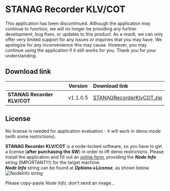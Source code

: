 # STANAG Recorder KLV/COT

This application has been discontinued. Although the application may continue to function, we will no longer be providing any further development, bug fixes, or updates to this product. As a result, we can only offer very limited support for any issues or inquiries that you may have. We apologize for any inconvenience this may cause. However, you may continue using the application if it still works for you. Thank you for your understanding.

## Download link

|          | Version             | Download link                                                           | 
|:---------|:-------------------:|:------------------------------------------------------------------------|
| **STANAG Recorder KLV/COT** |  v1.1.0.5 | [STANAGRecorderKlvCOT.zip](https://github.com/impleotv/stanagrecorder-klv-cot-release/releases/latest/download/SetupStanagRecorderKlvCot.zip)| 


## License

No license is needed for application evaluation - it will work in demo mode (with some restrictions). 

**STANAG Recorder KLV/COT** is a node-locked software, so you have to get a license (**after purchasing the SW**) in order to lift demo restrictions. Please install the application and fill out an [online form](https://docs.google.com/forms/d/e/1FAIpQLSd_XW6bDsFce1G1cpds4gMQNlwNax0CvkWzcMbscxZ5rLaIbA/viewform), providing the ***Node Info*** string (IMPORTANT!!!) for the target machine.  
***Node Info*** string can be found at ***Options->License***, as shown below.
![NodeInfo string](images/license.jpg)

Please copy-paste *Node Info*, don't send an image...
